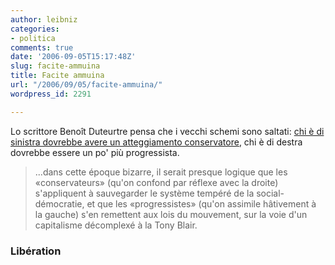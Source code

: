 ```yaml
---
author: leibniz
categories:
- politica
comments: true
date: '2006-09-05T15:17:48Z'
slug: facite-ammuina
title: Facite ammuina
url: "/2006/09/05/facite-ammuina/"
wordpress_id: 2291

---
```

Lo scrittore Benoît Duteurtre pensa che i vecchi schemi sono saltati: [chi è di sinistra dovrebbe avere un atteggiamento conservatore](http://www.liberation.fr/opinions/rebonds/202083.FR.php), chi è di destra dovrebbe essere un po' più progressista.

> ...dans cette époque bizarre, il serait presque logique que les «conservateurs» (qu'on confond par réflexe avec la droite) s'appliquent à sauvegarder le système tempéré de la social-démocratie, et que les «progressistes» (qu'on assimile hâtivement à la gauche) s'en remettent aux lois du mouvement, sur la voie d'un capitalisme décomplexé à la Tony Blair.

### Libération
